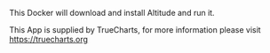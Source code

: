 This Docker will download and install Altitude and run it.


This App is supplied by TrueCharts, for more information please visit https://truecharts.org
